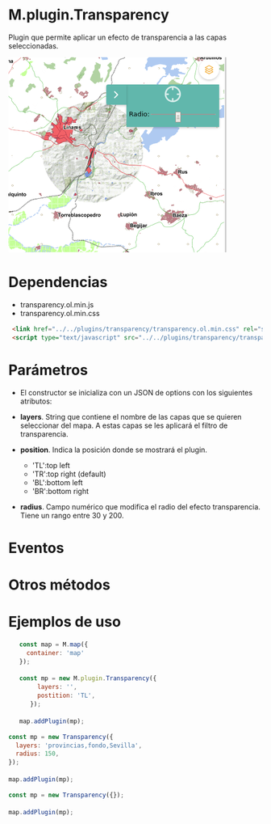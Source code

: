 # M.plugin.Transparency

Plugin que permite aplicar un efecto de transparencia a las capas seleccionadas.

![Imagen1](./img/transparency_1.png)

# Dependencias

- transparency.ol.min.js
- transparency.ol.min.css


```html
 <link href="../../plugins/transparency/transparency.ol.min.css" rel="stylesheet" />
 <script type="text/javascript" src="../../plugins/transparency/transparency.ol.min.js"></script>
```

# Parámetros

- El constructor se inicializa con un JSON de options con los siguientes atributos:

- **layers**. String que contiene el nombre de las capas que se quieren seleccionar del mapa. A estas capas se les aplicará el filtro de transparencia.

- **position**. Indica la posición donde se mostrará el plugin.
  - 'TL':top left
  - 'TR':top right (default)
  - 'BL':bottom left
  - 'BR':bottom right

- **radius**. Campo numérico que modifica el radio del efecto transparencia. Tiene un rango entre 30 y 200.

# Eventos

# Otros métodos

# Ejemplos de uso

```javascript
   const map = M.map({
     container: 'map'
   });

   const mp = new M.plugin.Transparency({
        layers: '',
        postition: 'TL',
      });

   map.addPlugin(mp);
```

```javascript
const mp = new Transparency({
  layers: 'provincias,fondo,Sevilla',
  radius: 150,
});

map.addPlugin(mp);
```

```javascript
const mp = new Transparency({});

map.addPlugin(mp);
```
